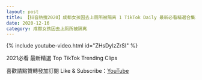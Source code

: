 ```yaml
---
layout: post
title: 【抖音熱搜2020】成都女孩因去上厕所被隔离 1 TikTok Daily 最新必看精選合集2020 12 16
date: 2020-12-16
category: 成都女孩因去上厕所被隔离
---
```


{% include youtube-video.html id="ZHsDyIzZrSI" %}

2021必看 最新精選 Top TikTok Trending Clips

喜歡請點贊轉發加訂閱 Like & Subscribe：[YouTube](https://www.youtube.com/channel/UCAoR7VcanIPd04uEq_GIylA/videos)

